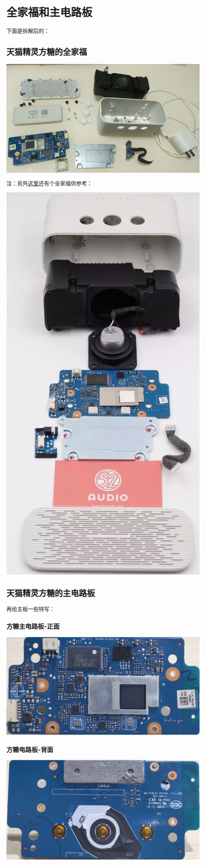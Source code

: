 # 全家福和主电路板

下面是拆解后的：

## 天猫精灵方糖的全家福

![](../../assets/img/diassembled_tmall_genie_c1_all_view.jpg)

注：另外[这里](http://www.sohu.com/a/233523088_257861)还有个全家福供参考：

![](../../assets/img/51audio_c1_all_view.jpg)

## 天猫精灵方糖的主电路板

再给主板一些特写：

### 方糖主电路板-正面

![](../../assets/img/tmall_genie_c1_board_front.jpg)

### 方糖电路板-背面

![](../../assets/img/tmall_genie_c1_board_back.jpg)
